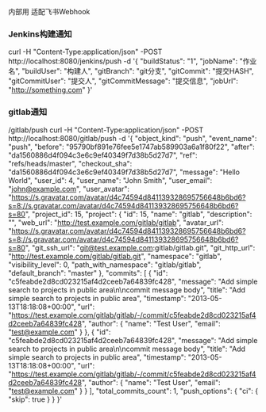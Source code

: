 内部用 适配飞书Webhook
### Jenkins构建通知
curl -H "Content-Type:application/json" -POST http://localhost:8080/jenkins/push -d '{
"buildStatus": "1",
"jobName": "作业名",
"buildUser": "构建人",
"gitBranch": "git分支",
"gitCommit": "提交HASH",
"gitCommitUser": "提交人",
"gitCommitMessage": "提交信息",
"jobUrl": "http://something.com"
}'

### gitlab通知
/gitlab/push
curl -H "Content-Type:application/json" -POST http://localhost:8080/gitlab/push -d '{
"object_kind": "push",
"event_name": "push",
"before": "95790bf891e76fee5e1747ab589903a6a1f80f22",
"after": "da1560886d4f094c3e6c9ef40349f7d38b5d27d7",
"ref": "refs/heads/master",
"checkout_sha": "da1560886d4f094c3e6c9ef40349f7d38b5d27d7",
"message": "Hello World",
"user_id": 4,
"user_name": "John Smith",
"user_email": "john@example.com",
"user_avatar": "https://s.gravatar.com/avatar/d4c74594d841139328695756648b6bd6?s=8://s.gravatar.com/avatar/d4c74594d841139328695756648b6bd6?s=80",
"project_id": 15,
"project": {
"id": 15,
"name": "gitlab",
"description": "",
"web_url": "http://test.example.com/gitlab/gitlab",
"avatar_url": "https://s.gravatar.com/avatar/d4c74594d841139328695756648b6bd6?s=8://s.gravatar.com/avatar/d4c74594d841139328695756648b6bd6?s=80",
"git_ssh_url": "git@test.example.com:gitlab/gitlab.git",
"git_http_url": "http://test.example.com/gitlab/gitlab.git",
"namespace": "gitlab",
"visibility_level": 0,
"path_with_namespace": "gitlab/gitlab",
"default_branch": "master"
},
"commits": [
{
"id": "c5feabde2d8cd023215af4d2ceeb7a64839fc428",
"message": "Add simple search to projects in public area\n\ncommit message body",
"title": "Add simple search to projects in public area",
"timestamp": "2013-05-13T18:18:08+00:00",
"url": "https://test.example.com/gitlab/gitlab/-/commit/c5feabde2d8cd023215af4d2ceeb7a64839fc428",
"author": {
"name": "Test User",
"email": "test@example.com"
}
},
{
"id": "c5feabde2d8cd023215af4d2ceeb7a64839fc428",
"message": "Add simple search to projects in public area\n\ncommit message body",
"title": "Add simple search to projects in public area",
"timestamp": "2013-05-13T18:18:08+00:00",
"url": "https://test.example.com/gitlab/gitlab/-/commit/c5feabde2d8cd023215af4d2ceeb7a64839fc428",
"author": {
"name": "Test User",
"email": "test@example.com"
}
}
],
"total_commits_count": 1,
"push_options": {
"ci": {
"skip": true
}
}
}'